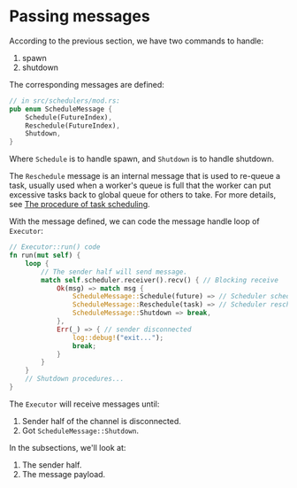 # Passing messages

According to the previous section, we have two commands to handle:

1. spawn
2. shutdown

The corresponding messages are defined:

```rust
// in src/schedulers/mod.rs:
pub enum ScheduleMessage {
    Schedule(FutureIndex),
    Reschedule(FutureIndex),
    Shutdown,
}
```

Where `Schedule` is to handle spawn, and `Shutdown` is to handle shutdown.

The `Reschedule` message is an internal message that is used to re-queue a task, usually used when
a worker's queue is full that the worker can put excessive tasks back to global queue for others to take.
For more details, see [The procedure of task scheduling](../trd/schedule_procedure.md).

With the message defined, we can code the message handle loop of `Executor`:

```rust
// Executor::run() code
fn run(mut self) {
    loop {
        // The sender half will send message.
        match self.scheduler.receiver().recv() { // Blocking receive
            Ok(msg) => match msg {
                ScheduleMessage::Schedule(future) => // Scheduler schedule future,
                ScheduleMessage::Reschedule(task) => // Scheduler reschedule task,
                ScheduleMessage::Shutdown => break,
            },
            Err(_) => { // sender disconnected
                log::debug!("exit...");
                break;
            }
        }
    }
    // Shutdown procedures...
}
```

The `Executor` will receive messages until:

1. Sender half of the channel is disconnected.
2. Got `ScheduleMessage::Shutdown`.

In the subsections, we'll look at:

1. The sender half.
2. The message payload.
